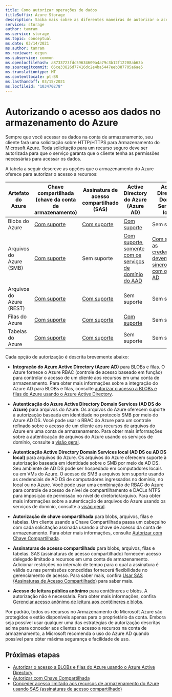 ```yaml
---
title: Como autorizar operações de dados
titleSuffix: Azure Storage
description: Saiba mais sobre as diferentes maneiras de autorizar o acesso ao armazenamento do Azure, incluindo Azure Active Directory, autorização de chave compartilhada ou SAS (assinaturas de acesso compartilhado).
services: storage
author: tamram
ms.service: storage
ms.topic: conceptual
ms.date: 03/14/2021
ms.author: tamram
ms.reviewer: ozgun
ms.subservice: common
ms.openlocfilehash: a8733723fdc59634609a4a79c3b12f12208ab63b
ms.sourcegitcommit: 66ce33826d77416dc2e4ba5447eeb387705a6ae5
ms.translationtype: MT
ms.contentlocale: pt-BR
ms.lasthandoff: 03/15/2021
ms.locfileid: "103470278"
---
```

# <a name="authorizing-access-to-data-in-azure-storage"></a>Autorizando o acesso aos dados no armazenamento do Azure

Sempre que você acessar os dados na conta de armazenamento, seu cliente fará uma solicitação sobre HTTP/HTTPS para Armazenamento do Microsoft Azure. Toda solicitação para um recurso seguro deve ser autorizada para que o serviço garanta que o cliente tenha as permissões necessárias para acessar os dados.

A tabela a seguir descreve as opções que o armazenamento do Azure oferece para autorizar o acesso a recursos:

| Artefato do Azure | Chave compartilhada (chave da conta de armazenamento) | Assinatura de acesso compartilhado (SAS) | Active Directory do Azure (Azure AD) | Active Directory Domain Services local | Acesso de leitura público anônimo |
| -------------- | -------------------------------- | ----------------------------- | --------------------------------- | ------------------------------------------------------ | ---------------------------- |
|Blobs do Azure     |[Com suporte](/rest/api/storageservices/authorize-with-shared-key/)         |[Com suporte](storage-sas-overview.md)         |[Com suporte](storage-auth-aad.md)         |Sem suporte|[Com suporte](../blobs/anonymous-read-access-configure.md)         |
|Arquivos do Azure (SMB)     |[Com suporte](/rest/api/storageservices/authorize-with-shared-key/)         |Sem suporte         |[Com suporte, somente com os serviços de domínio do AAD](../files/storage-files-active-directory-overview.md)         |[Com suporte, as credenciais devem ser sincronizadas com o Azure AD](../files/storage-files-active-directory-overview.md)|Sem suporte         |
|Arquivos do Azure (REST)     |[Com suporte](/rest/api/storageservices/authorize-with-shared-key/)         |[Com suporte](storage-sas-overview.md)         |Sem suporte         |Sem suporte |Sem suporte         |
|Filas do Azure     |[Com suporte](/rest/api/storageservices/authorize-with-shared-key/)         |[Com suporte](storage-sas-overview.md)         |[Com suporte](storage-auth-aad.md)         |Sem suporte | Sem suporte         |
|Tabelas do Azure     |[Com suporte](/rest/api/storageservices/authorize-with-shared-key/)         |[Com suporte](storage-sas-overview.md)         |Sem suporte         |Sem suporte| Sem suporte         |

Cada opção de autorização é descrita brevemente abaixo:

- **Integração do Azure Active Directory (Azure AD)** para BLOBs e filas. O Azure fornece o Azure RBAC (controle de acesso baseado em função) para controlar o acesso de um cliente aos recursos em uma conta de armazenamento. Para obter mais informações sobre a integração do Azure AD para BLOBs e filas, consulte [autorizar o acesso a BLOBs e filas do Azure usando o Azure Active Directory](storage-auth-aad.md).

- **Autenticação do Azure Active Directory Domain Services (AD DS do Azure)** para arquivos do Azure. Os arquivos do Azure oferecem suporte à autorização baseada em identidade no protocolo SMB por meio do Azure AD DS. Você pode usar o RBAC do Azure para um controle refinado sobre o acesso de um cliente aos recursos de arquivos do Azure em uma conta de armazenamento. Para obter mais informações sobre a autenticação de arquivos do Azure usando os serviços de domínio, consulte a [visão geral](../files/storage-files-active-directory-overview.md).

- **Autenticação Active Directory Domain Services local (AD DS ou AD DS local)** para arquivos do Azure. Os arquivos do Azure oferecem suporte à autorização baseada em identidade sobre o SMB por meio de AD DS. Seu ambiente de AD DS pode ser hospedado em computadores locais ou em VMs do Azure. O acesso de SMB a arquivos tem suporte usando as credenciais de AD DS de computadores ingressados no domínio, no local ou no Azure. Você pode usar uma combinação de RBAC do Azure para controle de acesso de nível de compartilhamento e DACLs NTFS para imposição de permissão no nível de diretório/arquivo. Para obter mais informações sobre a autenticação de arquivos do Azure usando os serviços de domínio, consulte a [visão geral](../files/storage-files-active-directory-overview.md).

- **Autorização de chave compartilhada** para blobs, arquivos, filas e tabelas. Um cliente usando a Chave Compartilhada passa um cabeçalho com cada solicitação assinada usando a chave de acesso da conta de armazenamento. Para obter mais informações, consulte [Autorizar com Chave Compartilhada](/rest/api/storageservices/authorize-with-shared-key/).
- **Assinaturas de acesso compartilhado** para blobs, arquivos, filas e tabelas. SAS (assinaturas de acesso compartilhado) fornecem acesso delegado limitado a recursos em uma conta de armazenamento. Adicionar restrições no intervalo de tempo para o qual a assinatura é válida ou nas permissões concedidas fornecerá flexibilidade no gerenciamento de acesso. Para saber mais, confira [Usar SAS (Assinaturas de Acesso Compartilhado)](storage-sas-overview.md) para saber mais.
- **Acesso de leitura pública anônimo** para contêineres e blobs. A autorização não é necessária. Para obter mais informações, confira [Gerenciar acesso anônimo de leitura aos contêineres e blobs](../blobs/anonymous-read-access-configure.md).  

Por padrão, todos os recursos no Armazenamento do Microsoft Azure são protegidos e estão disponíveis apenas para o proprietário da conta. Embora seja possível usar qualquer uma das estratégias de autorização descritas acima para conceder aos clientes o acesso a recursos na conta de armazenamento, a Microsoft recomenda o uso do Azure AD quando possível para obter máxima segurança e facilidade de uso.

## <a name="next-steps"></a>Próximas etapas

- [Autorizar o acesso a BLOBs e filas do Azure usando o Azure Active Directory](storage-auth-aad.md)
- [Autorizar com Chave Compartilhada](/rest/api/storageservices/authorize-with-shared-key/)
- [Conceder acesso limitado aos recursos de armazenamento do Azure usando SAS (assinaturas de acesso compartilhado)](storage-sas-overview.md)
